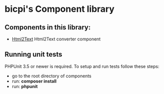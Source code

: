 # bicpi's Component library

## Components in this library:

- [Html2Text](https://github.com/bicpi/bicpi-components/tree/master/doc/html2text/intro.md)
Html2Text converter component

## Running unit tests

PHPUnit 3.5 or newer is required.
To setup and run tests follow these steps:

- go to the root directory of components
- run: **composer install**
- run: **phpunit**
